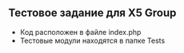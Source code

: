 Тестовое задание для X5 Group
---------------------------------

* Код расположен в файле index.php
* Тестовые модули находятся в папке Tests

